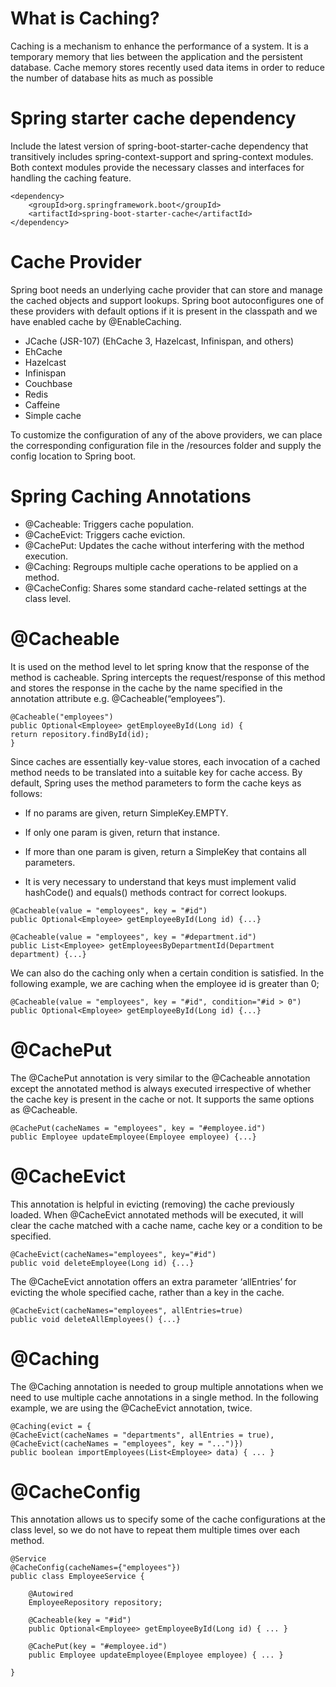 # What is Caching? 

Caching is a mechanism to enhance the performance of a system. 
It is a temporary memory that lies between the application and the persistent database. Cache memory stores recently used data items in order to reduce the number of database hits as much as possible

# Spring starter cache dependency
Include the latest version of spring-boot-starter-cache dependency that transitively includes spring-context-support and spring-context modules. Both context modules provide the necessary classes and interfaces for handling the caching feature.

```
<dependency>
    <groupId>org.springframework.boot</groupId>
    <artifactId>spring-boot-starter-cache</artifactId>
</dependency>
```

# Cache Provider

Spring boot needs an underlying cache provider that can store and manage the cached objects and support lookups. Spring boot autoconfigures one of these providers with default options if it is present in the classpath and we have enabled cache by @EnableCaching.

- JCache (JSR-107) (EhCache 3, Hazelcast, Infinispan, and others)
- EhCache
- Hazelcast
- Infinispan
- Couchbase
- Redis
- Caffeine
- Simple cache

To customize the configuration of any of the above providers, we can place the corresponding configuration file in the /resources folder and supply the config location to Spring boot.

# Spring Caching Annotations

- @Cacheable: Triggers cache population.
- @CacheEvict: Triggers cache eviction.
- @CachePut: Updates the cache without interfering with the method execution.
- @Caching: Regroups multiple cache operations to be applied on a method.
- @CacheConfig: Shares some standard cache-related settings at the class level.

# @Cacheable
It is used on the method level to let spring know that the response of the method is cacheable. Spring intercepts the request/response of this method and stores the response in the cache by the name specified in the annotation attribute e.g. @Cacheable(“employees”).

```
@Cacheable("employees")
public Optional<Employee> getEmployeeById(Long id) {
return repository.findById(id);
}
```
Since caches are essentially key-value stores, each invocation of a cached method needs to be translated into a suitable key for cache access. By default, Spring uses the method parameters to form the cache keys as follows:

- If no params are given, return SimpleKey.EMPTY.
- If only one param is given, return that instance.
- If more than one param is given, return a SimpleKey that contains all parameters.

- It is very necessary to understand that keys must implement valid hashCode() and equals() methods contract for correct lookups.

```
@Cacheable(value = "employees", key = "#id")
public Optional<Employee> getEmployeeById(Long id) {...}

@Cacheable(value = "employees", key = "#department.id")
public List<Employee> getEmployeesByDepartmentId(Department department) {...}
```
We can also do the caching only when a certain condition is satisfied. In the following example, we are caching when the employee id is greater than 0;

```
@Cacheable(value = "employees", key = "#id", condition="#id > 0")
public Optional<Employee> getEmployeeById(Long id) {...}
```

# @CachePut
The @CachePut annotation is very similar to the @Cacheable annotation except the annotated method is always executed irrespective of whether the cache key is present in the cache or not. It supports the same options as @Cacheable.

```
@CachePut(cacheNames = "employees", key = "#employee.id")
public Employee updateEmployee(Employee employee) {...}
```


# @CacheEvict
This annotation is helpful in evicting (removing) the cache previously loaded. When @CacheEvict annotated methods will be executed, it will clear the cache matched with a cache name, cache key or a condition to be specified.
```
@CacheEvict(cacheNames="employees", key="#id")
public void deleteEmployee(Long id) {...}
```

The @CacheEvict annotation offers an extra parameter ‘allEntries’ for evicting the whole specified cache, rather than a key in the cache.

```
@CacheEvict(cacheNames="employees", allEntries=true)
public void deleteAllEmployees() {...}
```

# @Caching
The @Caching annotation is needed to group multiple annotations when we need to use multiple cache annotations in a single method. In the following example, we are using the @CacheEvict annotation, twice.

```
@Caching(evict = {
@CacheEvict(cacheNames = "departments", allEntries = true),
@CacheEvict(cacheNames = "employees", key = "...")})
public boolean importEmployees(List<Employee> data) { ... }

```

# @CacheConfig
This annotation allows us to specify some of the cache configurations at the class level, so we do not have to repeat them multiple times over each method.

```
@Service
@CacheConfig(cacheNames={"employees"})
public class EmployeeService {

    @Autowired
    EmployeeRepository repository;
    
    @Cacheable(key = "#id")
    public Optional<Employee> getEmployeeById(Long id) { ... }
    
    @CachePut(key = "#employee.id")
    public Employee updateEmployee(Employee employee) { ... }
    
}
 ```
